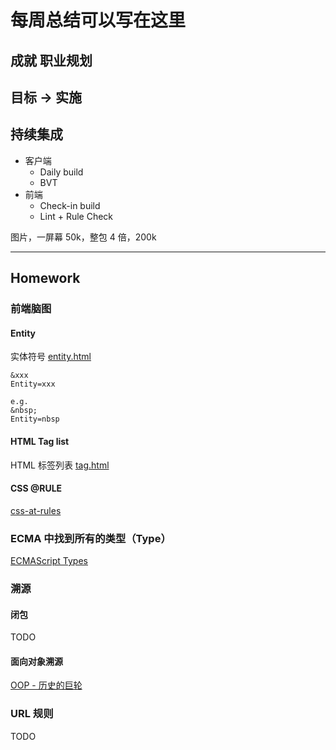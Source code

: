 # 每周总结可以写在这里

## 成就 职业规划

## 目标 -> 实施

## 持续集成

- 客户端
  - Daily build
  - BVT
- 前端
  - Check-in build
  - Lint + Rule Check

图片，一屏幕 50k，整包 4 倍，200k

---

## Homework

### 前端脑图

#### Entity

实体符号
[entity.html](./Entity/entity.html)

```
&xxx
Entity=xxx

e.g.
&nbsp;
Entity=nbsp
```

#### HTML Tag list

HTML 标签列表
[tag.html](./Tag/tag.html)

#### CSS @RULE

[css-at-rules](./css/at-rules.md)

### ECMA 中找到所有的类型（Type）

[ECMAScript Types](./ECMA-types.md)

### 溯源

#### 闭包

TODO

#### 面向对象溯源

[OOP - 历史的巨轮](https://juejin.im/post/5e94336f51882573a77d0ff8)

### URL 规则

TODO
